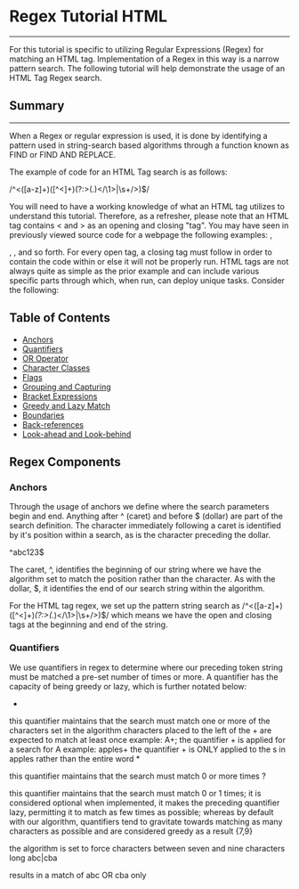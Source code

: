 # Regex Tutorial HTML
---
For this tutorial is specific to utilizing Regular Expressions (Regex) for matching an HTML tag. Implementation of a Regex in this way is a narrow pattern search. The following tutorial will help demonstrate the usage of an HTML Tag Regex search.

## Summary
---
When a Regex or regular expression is used, it is done by identifying a pattern used in string-search based algorithms through a function known as FIND or FIND AND REPLACE.

The example of code for an HTML Tag search is as follows:

/^<([a-z]+)([^<]+)(?:>(.)</\1>|\s+/>)$/

You will need to have a working knowledge of what an HTML tag utilizes to understand this tutorial. Therefore, as a refresher, please note that an HTML tag contains < and > as an opening and closing "tag". You may have seen in previously viewed source code for a webpage the following examples: ,

,
, and so forth.
For every open tag, a closing tag must follow in order to contain the code within or else it will not be properly run. HTML tags are not always quite as simple as the prior example and can include various specific parts through which, when run, can deploy unique tasks. Consider the following:

## Table of Contents

- [Anchors](#anchors)
- [Quantifiers](#quantifiers)
- [OR Operator](#or-operator)
- [Character Classes](#character-classes)
- [Flags](#flags)
- [Grouping and Capturing](#grouping-and-capturing)
- [Bracket Expressions](#bracket-expressions)
- [Greedy and Lazy Match](#greedy-and-lazy-match)
- [Boundaries](#boundaries)
- [Back-references](#back-references)
- [Look-ahead and Look-behind](#look-ahead-and-look-behind)

## Regex Components

### Anchors
Through the usage of anchors we define where the search parameters begin and end. Anything after ^ (caret) and before $ (dollar) are part of the search definition. The character immediately following a caret is identified by it's position within a search, as is the character preceding the dollar.

^abc123$

The caret, ^, identifies the beginning of our string where we have the algorithm set to match the position rather than the character. As with the dollar, $, it identifies the end of our search string within the algorithm.

For the HTML tag regex, we set up the pattern string search as /^<([a-z]+)([^<]+)*(?:>(.*)<\/\1>|\s+\/>)$/ which means we have the open and closing tags at the beginning and end of the string.
### Quantifiers
We use quantifiers in regex to determine where our preceding token string must be matched a pre-set number of times or more. A quantifier has the capacity of being greedy or lazy, which is further notated below:

+

this quantifier maintains that the search must match one or more of the characters set in the algorithm
characters placed to the left of the + are expected to match at least once
example: A+; the quantifier + is applied for a search for A
example: apples+ the quantifier + is ONLY applied to the s in apples rather than the entire word
*

this quantifier maintains that the search must match 0 or more times
?

this quantifier maintains that the search must match 0 or 1 times; it is considered optional
when implemented, it makes the preceding quantifier lazy, permitting it to match as few times as possible; whereas by default with our algorithm, quantifiers tend to gravitate towards matching as many characters as possible and are considered greedy as a result
{7,9}

the algorithm is set to force characters between seven and nine characters long
abc|cba

results in a match of abc OR cba only